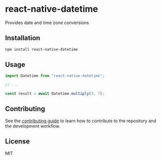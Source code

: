# react-native-datetime

Provides date and time zone conversions

## Installation

```sh
npm install react-native-datetime
```

## Usage

```js
import Datetime from "react-native-datetime";

// ...

const result = await Datetime.multiply(3, 7);
```

## Contributing

See the [contributing guide](CONTRIBUTING.md) to learn how to contribute to the repository and the development workflow.

## License

MIT
